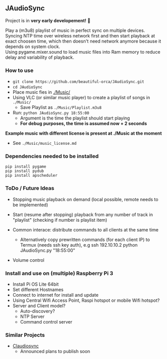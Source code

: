 ## JAudioSync  
Project is in **very early developement!** :cowboy_hat_face:  

Play a (m3u8) playlist of music in perfect sync on multiple devices.  
Syncing NTP time over wireless network first and then start playback at exact choosen time, which then doesn't need network anymore because it depends on system clock.  
Using pygame.mixer.sound to load music files into Ram memory to reduce delay and variability of playback.  

### How to use  

- `git clone https://github.com/beautiful-orca/JAudioSync.git`  
- `cd JAudioSync`  
- Place music fies in [./Music/](./Music/)  
- Using VLC (or similar music player) to create a playlist of songs in `./Music/`  
    - Save Playlist as `./Music/Playlist.m3u8`  
- Run: `python JAudioSync.py 18:55:00`  
    - Argument is the time the playlist should start playing  
    - **For debug purposes, the time is assumed now + 2 seconds**  

**Example music with different license is present at ./Music at the moment**  
- See `./Music/music_license.md`  


### Dependencies needed to be installed  
```
pip install pygame
pip install pydub
pip install apscheduler
```


### ToDo / Future Ideas  
- Stopping music playback on demand (local possible, remote needs to be implemented)
- Start (resume after stopping) playback from any number of track in "playlist" (checking if number is playlist item)

- Common interace: distribute commands to all clients at the same time
   - Alternatively copy prewritten commands (for each client IP) to Termux (needs ssh key auth), e.g ssh 192.10.10.2 python JAudioSync.py "18:55:00"  
- Volume control

### Install and use on (multiple) Raspberry Pi 3  
- Install Pi OS Lite 64bit  
- Set different Hostnames  
- Connect to internet for install and update  
- Using Central Wifi Access Point, Raspi hotspot or mobile Wifi hotspot?  
- Server and Client model?  
    - Auto-discovery?  
    - NTP Server  
    - Command control server


### Similar Projects
- [Claudiosync](https://claudiosync.de/)
    - Announced plans to publish soon
